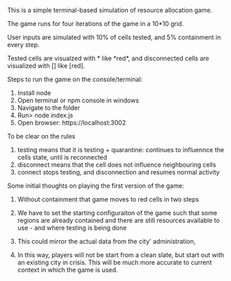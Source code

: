 
This is a simple terminal-based simulation of resource allocation game.

The game runs for four iterations of the game in a 10*10 grid.

User inputs are simulated with 10% of cells tested, and 5% containment in every step.

Tested cells are visualzed with * like \*red\*, and disconnected cells are
visualized with [] like [red].

Steps to run the game on the console/terminal:
1) Install node
2) Open terminal or npm console in windows
3) Navigate to the folder
4) Run> node index.js
5) Open browser: https://localhost:3002

<!-- 4) > node graphs.js number_cells n_iterations, disconnection%, testing% -->


To be clear on the rules
1) testing means that it is testing + quarantine: continues to influennce the cells state, until is reconnected
2) disconnect means that the cell does not influence neighbouring cells
3) connect stops testing, and disconnection and resumes normal activity


Some initial thoughts on playing the first version of the game:

1) Without containment that game moves to red cells in two steps

2) We have to set the starting configuraiton of the game such that some regions
are already contained and there are still resources available to use - and where
testing is being done

3) This could mirror the actual data from the city' administration,

4) In this way, players will not be start from a clean slate, but start out with
an existing city in crisis. This will be much more accurate to current context
in which the game is used.
